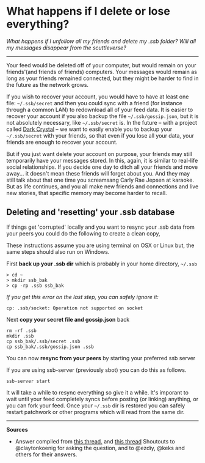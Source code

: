 # What happens if I delete or lose everything?

*What happens if I unfollow all my friends and delete my .ssb folder? Will all my messages disappear from the scuttleverse?*

---

Your feed would be deleted off of your computer, but would remain on your friends'(and friends of friends) computers. Your messages would remain as long as your friends remained connected, but they might be harder to find in the future as the network grows.

If you wish to recover your account, you would have to have at least one file: `~/.ssb/secret` and then you could sync with a friend (for instance through a common LAN) to redownload all of your feed data. It is easier to recover your account if you also backup the file `~/.ssb/gossip.json`, but it is not absolutely necessary, like `~/.ssb/secret` is. In the future – with a project called [Dark Crystal](https://darkcrystal.pw/) – we want to easily enable you to backup your `~/.ssb/secret` with your friends, so that even if you lose all your data, your friends are enough to recover your account.

But if you just want delete your account on purpose, your friends may still temporarily have your messages stored. In this, again, it is similar to real-life social relationships. If you decide one day to ditch all your friends and move away... it doesn't mean these friends will forget about you. And they may still talk about that one time you screamsang Carly Rae Jepsen at karaoke.  But as life continues, and you all make new friends and connections and live new stories, that specific memory may become harder to recall.

## Deleting and 'resetting' your .ssb database

If things get 'corrupted' locally and you want to resync your .ssb data from your peers you could do the following to create a clean copy,  

These instructions assume you are using terminal on OSX or Linux but, the same steps should also run on Windows.

First **back up your .ssb dir** which is probably in your home directory, `~/.ssb`
```
> cd ~                                          
> mkdir ssb_bak                                                                   
> cp -rp .ssb ssb_bak
```

_If you get this error on the last step, you can safely ignore it:_
```                                                               
cp: .ssb/socket: Operation not supported on socket
```

Next **copy your secret file and gossip.json** back 
```
rm -rf .ssb
mkdir .ssb
cp ssb_bak/.ssb/secret .ssb
cp ssb_bak/.ssb/gossip.json .ssb
```

You can now **resync from your peers** by starting your preferred ssb server

If you are using ssb-server (previously sbot) you can do this as follows. 
```
ssb-server start
```

It will take a while to resync everything so give it a while. It's imporant to wait until your feed completely syncs before posting (or linking) anything, or you can fork your feed. Once your `~/.ssb` dir is restored you can safely restart patchwork or other programs which will read from the same dir.

---
**Sources**
* Answer compiled from [this thread.](https://viewer.scuttlebot.io/%259tfp%2F8bCful8ZvMskklXYO6C%2F7%2FgIaBKH9jNwJI6%2BTM%3D.sha256) and [this thread](https://viewer.scuttlebot.io/%AyrmGv9lfW6cFb2DVUGjUW//OdaEo3bRGELZkgZGmWs=.sha256) Shoutouts to @claytonkoenig for asking the question, and to @ezdiy, @keks and others for their answers.
